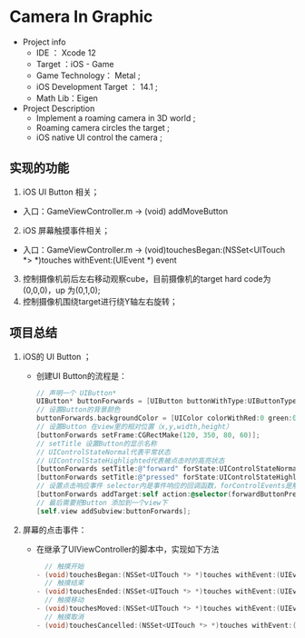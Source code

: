 # Camera In Graphic

- Project info
  - IDE ： Xcode 12
  - Target ：iOS - Game
  - Game Technology： Metal ;
  - iOS Development Target ： 14.1 ;
  - Math Lib：Eigen
- Project Description
  - Implement a roaming camera in 3D world ;
  - Roaming camera circles the target ;
  - iOS native UI control the camera ;

## 实现的功能

1. iOS UI Button 相关；

- 入口：GameViewController.m  -> (void) addMoveButton

2. iOS 屏幕触摸事件相关；

- 入口：GameViewController.m  -> (void)touchesBegan:(NSSet<UITouch *> *)touches withEvent:(UIEvent *) event

3. 控制摄像机前后左右移动观察cube，目前摄像机的target hard code为(0,0,0)，up 为(0,1,0);
4. 控制摄像机围绕target进行绕Y轴左右旋转；

## 项目总结

1. iOS的 UI Button ；

   - 创建UI Button的流程是：

     ```objective-c
     // 声明一个 UIButton*
     UIButton* buttonForwards = [UIButton buttonWithType:UIButtonTypeRoundedRect];
     // 设置Button的背景颜色
     buttonForwards.backgroundColor = [UIColor colorWithRed:0 green:0 blue:0 alpha:0];
     // 设置Button 在view里的相对位置（x,y,width,height）
     [buttonForwards setFrame:CGRectMake(120, 350, 80, 60)];
     // setTitle 设置Button的显示名称
     // UIControlStateNormal代表平常状态
     // UIControlStateHighlighted代表被点击时的高亮状态
     [buttonForwards setTitle:@"forward" forState:UIControlStateNormal];
     [buttonForwards setTitle:@"pressed" forState:UIControlStateHighlighted];
     // 设置点击响应事件 selector内是事件响应的回调函数，forControlEvents是触发事件的种类
     [buttonForwards addTarget:self action:@selector(forwardButtonPressed) forControlEvents:UIControlEventTouchUpInside];
     // 最后需要把Button 添加到一个view下
     [self.view addSubview:buttonForwards];
     ```

2. 屏幕的点击事件：

   - 在继承了UIViewController的脚本中，实现如下方法

     ```objective-c
       // 触摸开始
     - (void)touchesBegan:(NSSet<UITouch *> *)touches withEvent:(UIEvent *)event
       // 触摸结束
     - (void)touchesEnded:(NSSet<UITouch *> *)touches withEvent:(UIEvent *)event
       // 触摸移动
     - (void)touchesMoved:(NSSet<UITouch *> *)touches withEvent:(UIEvent *)event
       // 触摸取消
     - (void)touchesCancelled:(NSSet<UITouch *> *)touches withEvent:(UIEvent *)event
     ```

     
